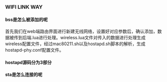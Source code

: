 ### WIFI LINK WAY

#### bss是怎么被添加的呢

首先我们在web端路由界面进行新建无线网络，设置好对应参数后，确认添加，数据被传到后端.lua进行处理。wireless.lua文件对传入的数据进行处理生成wireless配置文件，经过mac80211.sh以及hostapd.sh脚本的解析，生成hostapd-phy.conf配置文件。

#### hostapd源码分为3部分




#### sta是怎么连接的呢

